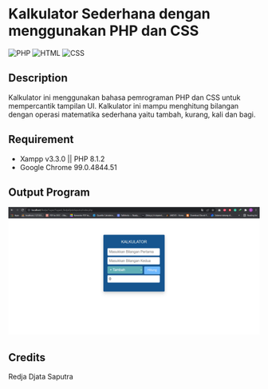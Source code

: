 # Kalkulator Sederhana dengan menggunakan PHP dan CSS

<img alt="PHP" src="https://img.shields.io/badge/PHP-777BB4?style=for-the-badge&logo=php&logoColor=white"/>
<img alt="HTML" src="https://img.shields.io/badge/HTML5-E34F26?style=for-the-badge&logo=html5&logoColor=white"/>
<img alt="CSS" src="https://img.shields.io/badge/CSS3-1572B6?style=for-the-badge&logo=css3&logoColor=white"/>

## Description

Kalkulator ini menggunakan bahasa pemrograman PHP dan CSS untuk mempercantik tampilan UI. Kalkulator ini mampu menghitung bilangan dengan operasi matematika sederhana yaitu tambah, kurang, kali dan bagi.

## Requirement

- Xampp v3.3.0 || PHP 8.1.2
- Google Chrome 99.0.4844.51

## Output Program

![Img 1](output.png)

## Credits

Redja Djata Saputra
